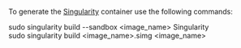 To generate the [Singularity](https://github.com/sylabs/singularity) container use the following commands:

sudo singularity build --sandbox <image_name> Singularity<br />
sudo singularity build <image_name>.simg <image_name><br />
